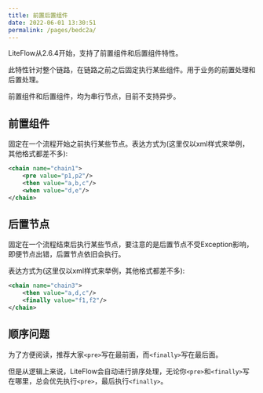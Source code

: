 ```yaml
---
title: 前置后置组件
date: 2022-06-01 13:30:51
permalink: /pages/bedc2a/
---
```


LiteFlow从2.6.4开始，支持了前置组件和后置组件特性。

此特性针对整个链路，在链路之前之后固定执行某些组件。用于业务的前置处理和后置处理。

前置组件和后置组件，均为串行节点，目前不支持异步。

## 前置组件

固定在一个流程开始之前执行某些节点。表达方式为(这里仅以xml样式来举例，其他格式都差不多):

```xml
<chain name="chain1">
    <pre value="p1,p2"/>
    <then value="a,b,c"/>
    <when value="d,e"/>
</chain>
```

## 后置节点

固定在一个流程结束后执行某些节点，要注意的是后置节点不受Exception影响，即便节点出错，后置节点依旧会执行。

表达方式为(这里仅以xml样式来举例，其他格式都差不多):

```xml
<chain name="chain3">
    <then value="a,d,c"/>
    <finally value="f1,f2"/>
</chain>
```

## 顺序问题

为了方便阅读，推荐大家`<pre>`写在最前面，而`<finally>`写在最后面。

但是从逻辑上来说，LiteFlow会自动进行排序处理，无论你`<pre>`和`<finally>`写在哪里，总会优先执行`<pre>`，最后执行`<finally>`。